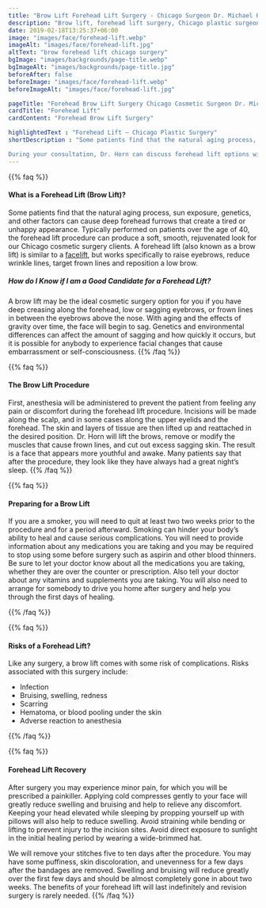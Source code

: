 ```yaml
---
title: "Brow Lift Forehead Lift Surgery - Chicago Surgeon Dr. Michael Horn"
description: "Brow lift, forehead lift surgery, Chicago plastic surgeon Dr. Michael Horn will reverse the sagging of the eyebrows and forehead as they fall from age. "
date: 2019-02-18T13:25:37+06:00
image: "images/face/forehead-lift.webp"
imageAlt: "images/face/forehead-lift.jpg"
altText: "brow forehead lift chicago surgery"
bgImage: "images/backgrounds/page-title.webp"
bgImageAlt: "images/backgrounds/page-title.jpg"
beforeAfter: false
beforeImage: "images/face/forehead-lift.webp"
beforeImageAlt: "images/face/forehead-lift.jpg"

pageTitle: "Forehead Brow Lift Surgery Chicago Cosmetic Surgeon Dr. Michael Horn"
cardTitle: "Forehead Lift"
cardContent: "Forehead Brow Lift Surgery"

highlightedText : "Forehead Lift – Chicago Plastic Surgery"
shortDescription : "Some patients find that the natural aging process, sun exposure, genetics, or other factors can cause deep forehead furrows that create a tired or unhappy appearance. Typically performed on patients over the age of 40, the forehead lift procedure can produce a soft, smooth, rejuvenated look for our Chicago cosmetic surgery clients. The forehead lift is an outpatient surgery requiring local anesthetic with sedation or general anesthesia. Side effects are temporary and may include numbness, discomfort, bruising, swelling, and itching. Most patients are able to return to daily activities in one to two weeks.

During your consultation, Dr. Horn can discuss forehead lift options with you to ensure that the procedure is tailored to your goals. Often, scars from the forehead lift procedure can be discreetly hidden in the hairline, for youthful, rested, and natural-looking results."
---
```



{{% faq %}}

#### What is a Forehead Lift (Brow Lift)?

Some patients find that the natural aging process, sun exposure, genetics, and other factors can cause deep forehead furrows that create a tired or unhappy appearance. Typically performed on patients over the age of 40, the forehead lift procedure can produce a soft, smooth, rejuvenated look for our Chicago cosmetic surgery clients. A forehead lift (also known as a brow lift) is similar to a [facelift](/face/facelift/), but works specifically to raise eyebrows, reduce wrinkle lines, target frown lines and reposition a low brow.

##### _How do I Know if I am a Good Candidate for a Forehead Lift?_

A brow lift may be the ideal cosmetic surgery option for you if you have deep creasing along the forehead, low or sagging eyebrows, or frown lines in between the eyebrows above the nose. With aging and the effects of gravity over time, the face will begin to sag. Genetics and environmental differences can affect the amount of sagging and how quickly it occurs, but it is possible for anybody to experience facial changes that cause embarrassment or self-consciousness.
{{% /faq %}}

{{% faq %}}

#### The Brow Lift Procedure

First, anesthesia will be administered to prevent the patient from feeling any pain or discomfort during the forehead lift procedure. Incisions will be made along the scalp, and in some cases along the upper eyelids and the forehead. The skin and layers of tissue are then lifted up and reattached in the desired position. Dr. Horn will lift the brows, remove or modify the muscles that cause frown lines, and cut out excess sagging skin. The result is a face that appears more youthful and awake. Many patients say that after the procedure, they look like they have always had a great night’s sleep.
{{% /faq %}}

{{% faq %}}

#### Preparing for a Brow Lift

If you are a smoker, you will need to quit at least two two weeks prior to the procedure and for a period afterward. Smoking can hinder your body’s ability to heal and cause serious complications. You will need to provide information about any medications you are taking and you may be required to stop using some before surgery such as aspirin and other blood thinners. Be sure to let your doctor know about all the medications you are taking, whether they are over the counter or prescription. Also tell your doctor about any vitamins and supplements you are taking. You will also need to arrange for somebody to drive you home after surgery and help you through the first days of healing.

{{% /faq %}}

{{% faq %}}

#### Risks of a Forehead Lift?

Like any surgery, a brow lift comes with some risk of complications. Risks associated with this surgery include:

* Infection
* Bruising, swelling, redness
* Scarring
* Hematoma, or blood pooling under the skin
* Adverse reaction to anesthesia

{{% /faq %}}



{{% faq %}}
#### Forehead Lift Recovery

After surgery you may experience minor pain, for which you will be prescribed a painkiller. Applying cold compresses gently to your face will greatly reduce swelling and bruising and help to relieve any discomfort. Keeping your head elevated while sleeping by propping yourself up with pillows will also help to reduce swelling. Avoid straining while bending or lifting to prevent injury to the incision sites. Avoid direct exposure to sunlight in the initial healing period by wearing a wide-brimmed hat.

We will remove your stitches five to ten days after the procedure. You may have some puffiness, skin discoloration, and unevenness for a few days after the bandages are removed. Swelling and bruising will reduce greatly over the first few days and should be almost completely gone in about two weeks. The benefits of your forehead lift will last indefinitely and revision surgery is rarely needed.
{{% /faq %}}